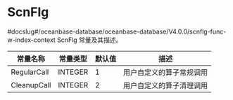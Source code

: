 ScnFlg 
===========================
#docslug#/oceanbase-database/oceanbase-database/V4.0.0/scnflg-func-w-index-context
ScnFlg 常量及其描述。


|    常量名称     |  常量类型   | 默认值 |      描述      |
|-------------|---------|-----|--------------|
| RegularCall | INTEGER | 1   | 用户自定义的算子常规调用 |
| CleanupCall | INTEGER | 2   | 用户自定义的算子清理调用 |



